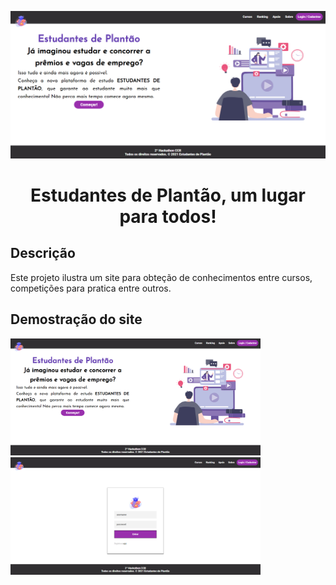 <p align="center">
    <img width="600" src="./images/prototype-001.png">
</p>

<h1 align="center"> Estudantes de Plantão, um lugar para todos!</h1>

## Descrição

Este projeto ilustra um site para obteção de conhecimentos entre cursos, competições para pratica entre outros.

## Demostração do site

<img width="400" src="./images/prototype-001.png">
<img width="400" src="./images/prototype-002.png">






